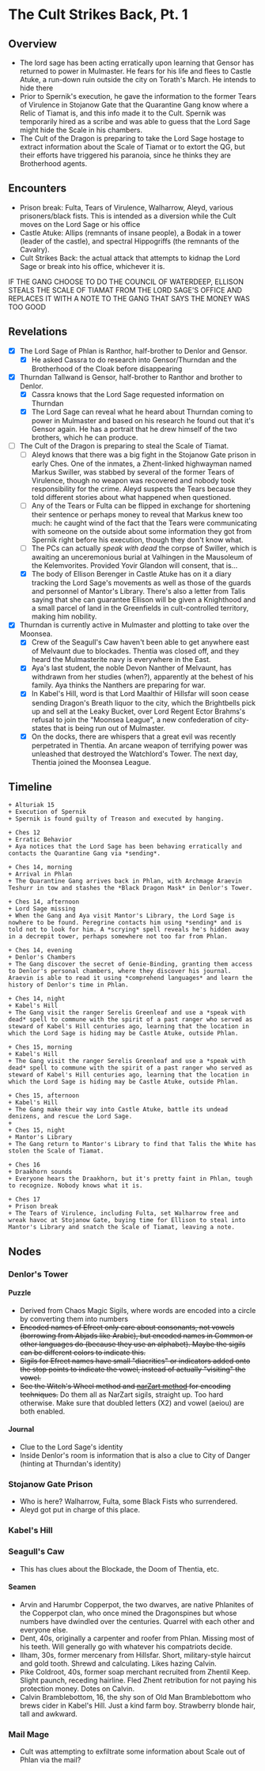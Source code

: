 # The Cult Strikes Back, Pt. 1
## Overview
- The lord sage has been acting erratically upon learning that Gensor has returned to power in Mulmaster. He fears for his life and flees to Castle Atuke, a run-down ruin outside the city on Torath's March. He intends to hide there 
- Prior to Spernik's execution, he gave the information to the former Tears of Virulence in Stojanow Gate that the Quarantine Gang know where a Relic of Tiamat is, and this info made it to the Cult. Spernik was temporarily hired as a scribe and was able to guess that the Lord Sage might hide the Scale in his chambers.
- The Cult of the Dragon is preparing to take the Lord Sage hostage to extract information about the Scale of Tiamat or to extort the QG, but their efforts have triggered his paranoia, since he thinks they are Brotherhood agents.
## Encounters
- Prison break: Fulta, Tears of Virulence, Walharrow, Aleyd, various prisoners/black fists. This is intended as a diversion while the Cult moves on the Lord Sage or his office
- Castle Atuke: Allips (remnants of insane people), a Bodak in a tower (leader of the castle), and spectral Hippogriffs (the remnants of the Cavalry).
- Cult Strikes Back: the actual attack that attempts to kidnap the Lord Sage or break into his office, whichever it is. 

IF THE GANG CHOOSE TO DO THE COUNCIL OF WATERDEEP, ELLISON STEALS THE SCALE OF TIAMAT FROM THE LORD SAGE'S OFFICE AND REPLACES IT WITH A NOTE TO THE GANG THAT SAYS THE MONEY WAS TOO GOOD

## Revelations
- [x] The Lord Sage of Phlan is Ranthor, half-brother to Denlor and Gensor.
	- [x] He asked Cassra to do research into Gensor/Thurndan and the Brotherhood of the Cloak before disappearing
- [x] Thurndan Tallwand is Gensor, half-brother to Ranthor and brother to Denlor.
	- [x] Cassra knows that the Lord Sage requested information on Thurndan
	- [x] The Lord Sage can reveal what he heard about Thurndan coming to power in Mulmaster and based on his research he found out that it's Gensor again. He has a portrait that he drew himself of the two brothers, which he can produce.
- [ ] The Cult of the Dragon is preparing to steal the Scale of Tiamat.
	- [ ] Aleyd knows that there was a big fight in the Stojanow Gate prison in early Ches. One of the inmates, a Zhent-linked highwayman named Markus Swiller, was stabbed by several of the former Tears of Virulence, though no weapon was recovered and nobody took responsibility for the crime. Aleyd suspects the Tears because they told different stories about what happened when questioned.
	- [ ] Any of the Tears or Fulta can be flipped in exchange for shortening their sentence or perhaps money to reveal that Markus knew too much: he caught wind of the fact that the Tears were communicating with someone on the outside about some information they got from Spernik right before his execution, though they don't know what.
	- [ ] The PCs can actually *speak with dead* the corpse of Swiller, which is awaiting an unceremonious burial at Valhingen in the Mausoleum of the Kelemvorites. Provided Yovir Glandon will consent, that is...
	- [x] The body of Ellison Berenger in Castle Atuke has on it a diary tracking the Lord Sage's movements as well as those of the guards and personnel of Mantor's Library. There's also a letter from Talis saying that she can guarantee Ellison will be given a Knighthood and a small parcel of land in the Greenfields in cult-controlled territory, making him nobility.
- [x] Thurndan is currently active in Mulmaster and plotting to take over the Moonsea.
	- [x] Crew of the Seagull's Caw haven't been able to get anywhere east of Melvaunt due to blockades. Thentia was closed off, and they heard the Mulmasterite navy is everywhere in the East.
	- [x] Aya's last student, the noble Devon Nanther of Melvaunt, has withdrawn from her studies (when?), apparently at the behest of his family. Aya thinks the Nanthers are preparing for war.
	- [x] In Kabel's Hill, word is that Lord Maalthir of Hillsfar will soon cease sending Dragon's Breath liquor to the city, which the Brightbells pick up and sell at the Leaky Bucket, over Lord Regent Ector Brahms's refusal to join the "Moonsea League", a new confederation of city-states that is being run out of Mulmaster.
	- [x] On the docks, there are whispers that a great evil was recently perpetrated in Thentia. An arcane weapon of terrifying power was unleashed that destroyed the Watchlord's Tower. The next day, Thentia joined the Moonsea League.
## Timeline

```timeline
+ Alturiak 15
+ Execution of Spernik
+ Spernik is found guilty of Treason and executed by hanging.

+ Ches 12
+ Erratic Behavior
+ Aya notices that the Lord Sage has been behaving erratically and contacts the Quarantine Gang via *sending*.

+ Ches 14, morning
+ Arrival in Phlan
+ The Quarantine Gang arrives back in Phlan, with Archmage Araevin Teshurr in tow and stashes the *Black Dragon Mask* in Denlor's Tower.

+ Ches 14, afternoon
+ Lord Sage missing
+ When the Gang and Aya visit Mantor's Library, the Lord Sage is nowhere to be found. Peregrine contacts him using *sending* and is told not to look for him. A *scrying* spell reveals he's hidden away in a decrepit tower, perhaps somewhere not too far from Phlan.

+ Ches 14, evening
+ Denlor's Chambers
+ The Gang discover the secret of Genie-Binding, granting them access to Denlor's personal chambers, where they discover his journal. Araevin is able to read it using *comprehend languages* and learn the history of Denlor's time in Phlan.

+ Ches 14, night
+ Kabel's Hill
+ The Gang visit the ranger Serelis Greenleaf and use a *speak with dead* spell to commune with the spirit of a past ranger who served as steward of Kabel's Hill centuries ago, learning that the location in which the Lord Sage is hiding may be Castle Atuke, outside Phlan.

+ Ches 15, morning
+ Kabel's Hill
+ The Gang visit the ranger Serelis Greenleaf and use a *speak with dead* spell to commune with the spirit of a past ranger who served as steward of Kabel's Hill centuries ago, learning that the location in which the Lord Sage is hiding may be Castle Atuke, outside Phlan.

+ Ches 15, afternoon
+ Kabel's Hill
+ The Gang make their way into Castle Atuke, battle its undead denizens, and rescue the Lord Sage.
+ 
+ Ches 15, night
+ Mantor's Library
+ The Gang return to Mantor's Library to find that Talis the White has stolen the Scale of Tiamat.

+ Ches 16
+ Draakhorn sounds
+ Everyone hears the Draakhorn, but it's pretty faint in Phlan, tough to recognize. Nobody knows what it is.

+ Ches 17
+ Prison break
+ The Tears of Virulence, including Fulta, set Walharrow free and wreak havoc at Stojanow Gate, buying time for Ellison to steal into Mantor's Library and snatch the Scale of Tiamat, leaving a note.
```
## Nodes
### Denlor's Tower
#### Puzzle
- Derived from Chaos Magic Sigils, where words are encoded into a circle by converting them into numbers
- <s>Encoded names of Efreet only care about consonants, not vowels (borrowing from Abjads like Arabic), but encoded names in Common or other languages do (because they use an alphabet). Maybe the sigils can be different colors to indicate this.
- Sigils for Efreet names have small "diacritics" or indicators added onto the stop points to indicate the vowel, instead of actually "visiting" the vowel.
- See the Witch's Wheel method and [narZart method](https://www.chaostarot.com/app/kameas/narZart_original.jpg) for encoding techniques.</s>
Do them all as NarZart sigils, straight up. Too hard otherwise. Make sure that doubled letters (X2) and vowel (aeiou) are both enabled.
#### Journal
- Clue to the Lord Sage's identity
- Inside Denlor's room is information that is also a clue to City of Danger (hinting at Thurndan's identity)
### Stojanow Gate Prison
- Who is here? Walharrow, Fulta, some Black Fists who surrendered.
- Aleyd got put in charge of this place.
### Kabel's Hill

### Seagull's Caw
- This has clues about the Blockade, the Doom of Thentia, etc.
#### Seamen
- Arvin and Harumbr Copperpot, the two dwarves, are native Phlanites of the Copperpot clan, who once mined the Dragonspines but whose numbers have dwindled over the centuries. Quarrel with each other and everyone else.
- Dent, 40s, originally a carpenter and roofer from Phlan. Missing most of his teeth. Will generally go with whatever his compatriots decide.
- Ilham, 30s, former mercenary from Hillsfar. Short, military-style haircut and gold tooth. Shrewd and calculating. Likes hazing Calvin.
- Pike Coldroot, 40s, former soap merchant recruited from Zhentil Keep. Slight paunch, receding hairline. Fled Zhent retribution for not paying his protection money. Dotes on Calvin.
- Calvin Bramblebottom, 16, the shy son of Old Man Bramblebottom who brews cider in Kabel's Hill. Just a kind farm boy. Strawberry blonde hair, tall and awkward.
### Mail Mage
- Cult was attempting to exfiltrate some information about Scale out of Phlan via the mail?